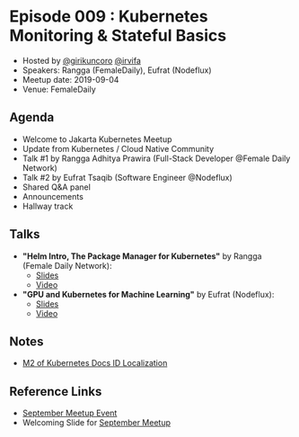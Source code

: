 # Episode 009 : Kubernetes Monitoring & Stateful Basics

- Hosted by [@girikuncoro](http://twitter.com/girikuncoro) [@irvifa](http://twitter.com/irvifa)
- Speakers: Rangga (FemaleDaily), Eufrat (Nodeflux)
- Meetup date: 2019-09-04
- Venue: FemaleDaily

## Agenda

- Welcome to Jakarta Kubernetes Meetup
- Update from Kubernetes / Cloud Native Community
- Talk #1 by Rangga Adhitya Prawira (Full-Stack Developer @Female Daily Network)
- Talk #2 by Eufrat Tsaqib (Software Engineer @Nodeflux)
- Shared Q&A panel
- Announcements
- Hallway track

## Talks

- **"Helm Intro, The Package Manager for Kubernetes"** by Rangga (Female Daily Network):
  - [Slides](https://docs.google.com/presentation/d/1LAiZXFLG5GzgJABnfUy_tyhUtMfwa1JIiUI6lEwf378)
  - [Video](https://youtu.be/pwuavFIsrA8)
- **"GPU and Kubernetes for Machine Learning"** by Eufrat (Nodeflux):
  - [Slides](https://docs.google.com/presentation/d/1a0gMSbMh4q_qZDhdO7pW-z-JqrOP5KpIZayPRM6fxsg/edit#slide=id.g474258ce0e_0_0)
  - [Video](https://youtu.be/o0O6ACyxkko)

## Notes

- [M2 of Kubernetes Docs ID Localization](http://bit.ly/k8s-docs-id-m2)

## Reference Links

- [September Meetup Event](https://www.meetup.com/jakarta-kubernetes/events/264333280/)
- Welcoming Slide for [September Meetup](https://docs.google.com/presentation/d/12fqgtxd9H9fxsT5szOFkS87r8lm6XcZkF2Bvs46Uaec)
